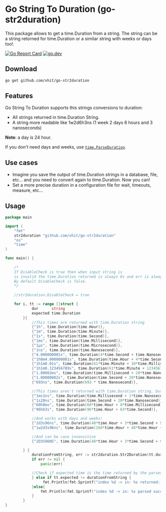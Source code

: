 # Go String To Duration (go-str2duration)

This package allows to get a time.Duration from a string. The string can be a string retorned for time.Duration or a similar string with weeks or days too!.

<a href="https://goreportcard.com/report/github.com/xhit/go-str2duration"><img src="https://goreportcard.com/badge/github.com/xhit/go-str2duration" alt="Go Report Card"></a>
<a href="https://pkg.go.dev/github.com/xhit/go-str2duration?tab=doc"><img src="https://img.shields.io/badge/go.dev-reference-007d9c?logo=go&logoColor=white" alt="go.dev"></a>

## Download

```bash
go get github.com/xhit/go-str2duration
```

## Features

Go String To Duration supports this strings conversions to duration:
- All strings returned in time.Duration String.
- A string more readable like 1w2d6h3ns (1 week 2 days 6 hours and 3 nanoseconds)

**Note**: a day is 24 hour.

If you don't need days and weeks, use [`time.ParseDuration`](https://golang.org/pkg/time/#ParseDuration).

## Use cases

- Imagine you save the output of time.Duration strings in a database, file, etc... and you need to convert again to time.Duration. Now you can!
- Set a more precise duration in a configuration file for wait, timeouts, measure, etc...

## Usage

```go
package main

import (
	"fmt"
	str2duration "github.com/xhit/go-str2duration"
	"os"
	"time"
)

func main() {
    
    /*
    If DisableCheck is true then when input string is
    is invalid the time.Duration returned is always 0s and err is always nil.
    By default DisableCheck is false.
    */
    
    //str2duration.DisableCheck = true

    for i, tt := range []struct {
            dur      string
            expected time.Duration
        }{
            //This times are returned with time.Duration string
            {"1h", time.Duration(time.Hour)},
            {"1m", time.Duration(time.Minute)},
            {"1s", time.Duration(time.Second)},
            {"1ms", time.Duration(time.Millisecond)},
            {"1µs", time.Duration(time.Microsecond)},
            {"1ns", time.Duration(time.Nanosecond)},
            {"4.000000001s", time.Duration(4*time.Second + time.Nanosecond)},
            {"1h0m4.000000001s", time.Duration(time.Hour + 4*time.Second + time.Nanosecond)},
            {"1h1m0.01s", time.Duration(61*time.Minute + 10*time.Millisecond)},
            {"1h1m0.123456789s", time.Duration(61*time.Minute + 123456789*time.Nanosecond)},
            {"1.00002ms", time.Duration(time.Millisecond + 20*time.Nanosecond)},
            {"1.00000002s", time.Duration(time.Second + 20*time.Nanosecond)},
            {"693ns", time.Duration(693 * time.Nanosecond)},

            //This times aren't returned with time.Duration string, but are easily readable and can be parsed too!
            {"1ms1ns", time.Duration(time.Millisecond + 1*time.Nanosecond)},
            {"1s20ns", time.Duration(time.Second + 20*time.Nanosecond)},
            {"60h8ms", time.Duration(60*time.Hour + 8*time.Millisecond)},
            {"96h63s", time.Duration(96*time.Hour + 63*time.Second)},

            //And works with days and weeks!
            {"2d3s96ns", time.Duration(48*time.Hour + 3*time.Second + 96*time.Nanosecond)},
            {"1w2d3s96ns", time.Duration(168*time.Hour + 48*time.Hour + 3*time.Second + 96*time.Nanosecond)},

            //And can be case insensitive
            {"2D3S96NS", time.Duration(48*time.Hour + 3*time.Second + 96*time.Nanosecond)},

        } {
            durationFromString, err := str2duration.Str2Duration(tt.dur)
            if err != nil {
                panic(err)

            //Check if expected time is the time returned by the parser
            } else if tt.expected != durationFromString {
                 fmt.Println(fmt.Sprintf("index %d -> in: %s returned: %s\tnot equal to %s", i, tt.dur, durationFromString.String(), tt.expected.String()))
            }else{
                fmt.Println(fmt.Sprintf("index %d -> in: %s parsed succesfully", i, tt.dur))
            }
        }
}
```
